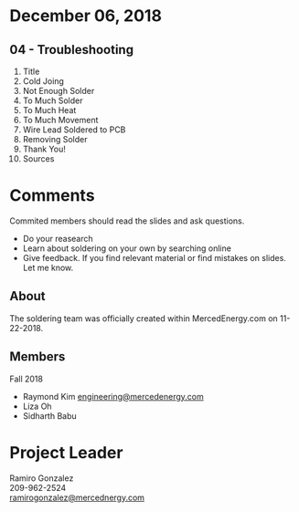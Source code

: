 # December 06, 2018
## 04 - Troubleshooting 
1. Title
2. Cold Joing
3. Not Enough Solder 
4. To Much Solder
5. To Much Heat
6. To Much Movement 
7. Wire Lead Soldered to PCB
8. Removing Solder 
9. Thank You!
10. Sources  
# Comments 
Commited members should read the slides and ask questions. 
- Do your reasearch
- Learn about soldering on your own by searching online
- Give feedback. If you find relevant material or find mistakes on slides. Let me know. 
## About 
The soldering team was officially created within MercedEnergy.com on 11-22-2018. 
## Members 
Fall 2018 
- Raymond Kim 
  engineering@mercedenergy.com
- Liza Oh 
- Sidharth Babu
# Project Leader 
Ramiro Gonzalez <br> 
209-962-2524 <br> 
ramirogonzalez@mercednergy.com <br> 
